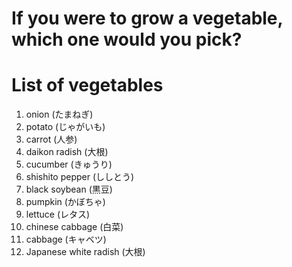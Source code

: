 # If you were to grow a vegetable, which one would you pick?

# List of vegetables
1. onion (たまねぎ)
2. potato (じゃがいも)
3. carrot (人参)
4. daikon radish (大根)
5. cucumber (きゅうり)
6. shishito pepper (ししとう)
7. black soybean (黒豆)
8. pumpkin (かぼちゃ)
9. lettuce (レタス)
10. chinese cabbage (白菜)
11. cabbage (キャベツ)
12. Japanese white radish (大根)
